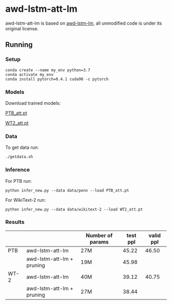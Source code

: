# awd-lstm-att-lm

awd-lstm-att-lm is based on [awd-lstm-lm](https://github.com/salesforce/awd-lstm-lm), all unmodified code is under its original license. 

## Running
### Setup
```shell script
conda create --name my_env python=3.7
conda activate my_env
conda install pytorch=0.4.1 cuda90 -c pytorch
```
### Models
Download trained models:

[PTB_att.pt](https://box.cyfronet.pl/s/Nfna7FL7wC72zf8)

[WT2_att.pt](https://box.cyfronet.pl/s/2GXey8KdJYNz8yn)
### Data
To get data run:
```shell script
./getdata.sh
```
### Inference
For PTB run:
```shell script
python infer_new.py --data data/penn --load PTB_att.pt
```
For WikiText-2 run:
```shell script
python infer_new.py --data data/wikitext-2 --load WT2_att.pt
```
### Results
|      |                           | Number of params | test ppl | valid ppl |
|------|---------------------------|------------------|----------|-----------|
| PTB  | awd-lstm-att-lm           | 27M              | 45.22    | 46.50     |
|      | awd-lstm-att-lm + pruning | 19M              | 45.98    |           |
| WT-2 | awd-lstm-att-lm           | 40M              | 39.12    | 40.75     |
|      | awd-lstm-att-lm + pruning | 27M              | 38.44    |           |
